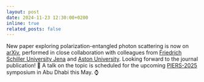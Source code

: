 ```yaml
---
layout: post
date: 2024-11-23 12:30:00+0200
inline: true
related_posts: false
---
```


New paper exploring polarization-entangled photon scattering is now on [arXiv](https://arxiv.org/abs/2411.06134), performed in close collaboration with colleagues from [Friedrich Schiller University Jena](https://www.physik.uni-jena.de/en/iap/18788/quantum-optics) and [Aston University](https://research.aston.ac.uk/en/organisations/mechanical-biomedical-design-engineering/persons/). Looking forward to the journal publication! :page_with_curl: A talk on the topic is scheduled for the upcoming [PIERS-2025](https://abdb2025.piers.org/session.html?sid=S039) symposium in Abu Dhabi this May. :watch:
